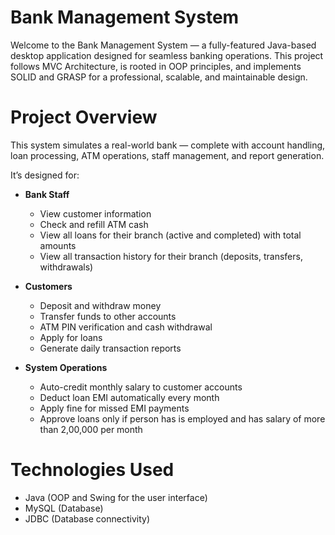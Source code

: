 # Bank Management System
Welcome to the Bank Management System — a fully-featured Java-based desktop application designed for seamless banking operations. This project follows MVC Architecture, is rooted in OOP principles, and implements SOLID and GRASP for a professional, scalable, and maintainable design.

# Project Overview
This system simulates a real-world bank — complete with account handling, loan processing, ATM operations, staff management, and report generation.

It’s designed for:
- **Bank Staff**
  - View customer information
  - Check and refill ATM cash
  - View all loans for their branch (active and completed) with total amounts
  - View all transaction history for their branch (deposits, transfers, withdrawals)

- **Customers**
  - Deposit and withdraw money 
  - Transfer funds to other accounts 
  - ATM PIN verification and cash withdrawal
  - Apply for loans
  - Generate daily transaction reports

- **System Operations**
  - Auto-credit monthly salary to customer accounts
  - Deduct loan EMI automatically every month
  - Apply fine for missed EMI payments
  - Approve loans only if person has is employed and has salary of more than 2,00,000 per month

# Technologies Used
- Java (OOP and Swing for the user interface)
- MySQL (Database)
- JDBC (Database connectivity)




